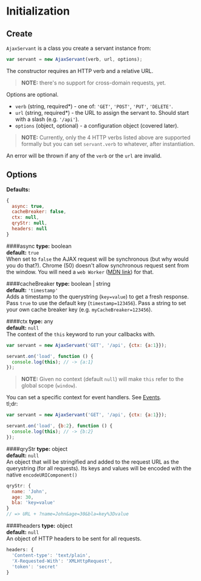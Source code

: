 Initialization
==============

Create
------
`AjaxServant` is a class you create a servant instance from:
```js
var servant = new AjaxServant(verb, url, options);
```

The constructor requires an HTTP verb and a relative URL. 

>**NOTE:** there's no support for cross-domain requests, yet.

Options are optional.
* `verb` (string, required*) - one of: `'GET'`, `'POST'`, `'PUT'`, `'DELETE'`.
* `url` (string, required*) - the URL to assign the servant to. Should start with a slash (e.g. `'/api'`).
* `options` (object, optional) - a configuration object (covered later).  

>**NOTE:** Currently, only the 4 HTTP verbs listed above are supported formally but you can set `servant.verb` to whatever, after instantiation.

An error will be thrown if any of the `verb` or the `url` are invalid.




Options
-------
**Defaults:**
```js
{
  async: true,
  cacheBreaker: false,
  ctx: null,
  qryStr: null,
  headers: null
}
```

####async
**type:** boolean  
**default:** `true`  
When set to `false` the AJAX request will be synchronous (but why would you do that?). Chrome (50) doesn't allow synchronous request sent from the window. You will need a `web Worker` ([MDN link](https://developer.mozilla.org/en-US/docs/Web/API/Web_Workers_API/Using_web_workers)) for that.


####cacheBreaker
**type:** boolean | string  
**default:** `'timestamp'`  
Adds a timestamp to the querystring (`key=value`) to get a fresh response. Pass `true` to use the default key (`timestamp=123456`). Pass a string to set your own cache breaker key (e.g. `myCacheBreaker=123456`).


####ctx
**type:** any  
**default:** `null`  
The context of the `this` keyword to run your callbacks with.
```js
var servant = new AjaxServant('GET', '/api', {ctx: {a:1}});

servant.on('load', function () {
  console.log(this); // -> {a:1}
});
```
>**NOTE:** Given no context (default `null`) will make `this` refer to the global scope (`window`).

You can set a specific context for event handlers. See [Events](./events.md#optionalcontext).  
tl;dr:
```js
var servant = new AjaxServant('GET', '/api', {ctx: {a:1}});

servant.on('load', {b:2}, function () {
  console.log(this); // -> {b:2}
});
```


####qryStr
**type:** object  
**default:** `null`  
An object that will be stringified and added to the request URL as the querystring (for all requests). Its keys and values will be encoded with the native `encodeURIComponent()`

```js
qryStr: {
  name: 'John',
  age: 30,
  bla: 'key=value'
}
// => URL + ?name=John&age=30&bla=key%3Dvalue
```


####headers
**type:** object  
**default:** `null`  
An object of HTTP headers to be sent for all requests.
```js
headers: {
  'Content-type': 'text/plain',
  'X-Requested-With': 'XMLHttpRequest',
  'token': 'secret'
}
```
